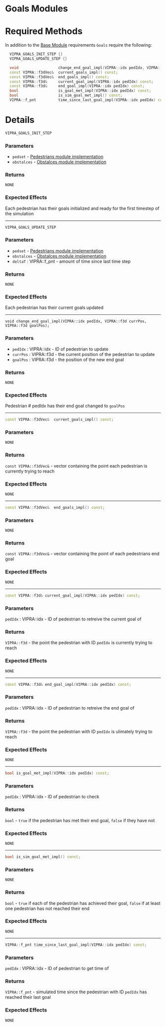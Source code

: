 
# Goals Modules

# Required Methods

In addition to the [Base Module](module.md) requirements `Goals` require the following:

```C++
  VIPRA_GOALS_INIT_STEP {}
  VIPRA_GOALS_UPDATE_STEP {}

  void                  change_end_goal_impl(VIPRA::idx pedIdx, VIPRA::f3d currPos, VIPRA::f3d goalPos);
  const VIPRA::f3dVec&  current_goals_impl() const;
  const VIPRA::f3dVec&  end_goals_impl() const;
  const VIPRA::f3d&     current_goal_impl(VIPRA::idx pedIdx) const;
  const VIPRA::f3d&     end_goal_impl(VIPRA::idx pedIdx) const;
  bool                  is_goal_met_impl(VIPRA::idx pedIdx) const;
  bool                  is_sim_goal_met_impl() const;
  VIPRA::f_pnt          time_since_last_goal_impl(VIPRA::idx pedIdx) const;
```

# Details

```C++
VIPRA_GOALS_INIT_STEP
```

### Parameters

- `pedset` - [Pedestrians module implementation](../modules/pedestrians.md)
- `obstalces` - [Obstalces module implementation](../modules/obstalces.md)

### Returns

`NONE`

### Expected Effects

Each pedestrian has their goals initialized and ready for the first timestep of the simulation

---

```C++
VIPRA_GOALS_UPDATE_STEP
```

### Parameters

- `pedset` - [Pedestrians module implementation](../modules/pedestrians.md)
- `obstalces` - [Obstalces module implementation](../modules/obstalces.md)
- `deltaT` : VIPRA::f_pnt - amount of time since last time step

### Returns

`NONE`

### Expected Effects

Each pedestrian has their current goals updated 

---

```
void change_end_goal_impl(VIPRA::idx pedIdx, VIPRA::f3d currPos, VIPRA::f3d goalPos);
```

### Parameters

- `pedIdx` : VIPRA::idx - ID of pedestrian to update
- `currPos` : VIPRA::f3d - the current position of the pedestrian to update
- `goalPos` : VIPRA::f3d - the position of the new end goal

### Returns

`NONE`

### Expected Effects

Pedestrian # pedIdx has their end goal changed to `goalPos`

---

```C++
const VIPRA::f3dVec&  current_goals_impl() const;
```

### Parameters

`NONE`

### Returns

`const VIPRA::f3dVec&` - vector containing the point each pedestrian is currently trying to reach

### Expected Effects

`NONE`

---

```C++
const VIPRA::f3dVec&  end_goals_impl() const;
```

### Parameters

`NONE`

### Returns

`const VIPRA::f3dVec&` - vector containing the point of each pedestrians end goal

### Expected Effects

`NONE`

---

```C++
const VIPRA::f3d& current_goal_impl(VIPRA::idx pedIdx) const;
```

### Parameters

`pedIdx` : VIPRA::idx - ID of pedestrian to retreive the current goal of

### Returns

`VIPRA::f3d` - the point the pedestrian with ID `pedIdx` is currently trying to reach

### Expected Effects

`NONE`

---

```C++
const VIPRA::f3d& end_goal_impl(VIPRA::idx pedIdx) const;
```

### Parameters

`pedIdx` : VIPRA::idx - ID of pedestrian to retreive the end goal of

### Returns

`VIPRA::f3d` - the point the pedestrian with ID `pedIdx` is ulimately trying to reach

### Expected Effects

`NONE`

---

```C++
bool is_goal_met_impl(VIPRA::idx pedIdx) const;
```

### Parameters

`pedIdx` : VIPRA::idx - ID of pedestrian to check

### Returns

`bool` - `true` if the pedestrian has met their end goal, `false` if they have not

### Expected Effects

`NONE`

---

```C++
bool is_sim_goal_met_impl() const;
```

### Parameters

`NONE`

### Returns

`bool` - `true` if each of the pedestrian has achieved their goal, `false` if at least one pedestrian has not reached their end

### Expected Effects

`NONE`

---

```C++
VIPRA::f_pnt time_since_last_goal_impl(VIPRA::idx pedIdx) const;
```

### Parameters

`pedIdx` : VIPRA::idx - ID of pedestrian to get time of

### Returns

`VIPRA::f_pnt` - simulated time since the pedestrian with ID `pedIdx` has reached their last goal

### Expected Effects

`NONE`